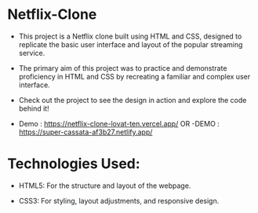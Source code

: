 # Netflix-Clone
- This project is a Netflix clone built using HTML and CSS, designed to replicate the basic user interface and layout of the popular streaming service.
- The primary aim of this project was to practice and demonstrate proficiency in HTML and CSS by recreating a familiar and complex user interface.

- Check out the project to see the design in action and explore the code behind it!
- Demo : https://netflix-clone-lovat-ten.vercel.app/
                    OR
  -DEMO : https://super-cassata-af3b27.netlify.app/


# Technologies Used:

- HTML5:  For the structure and layout of the webpage.

- CSS3:  For styling, layout adjustments, and responsive design.





